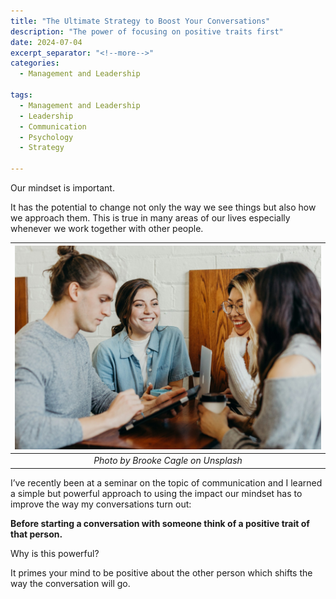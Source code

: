 ```yaml
---
title: "The Ultimate Strategy to Boost Your Conversations"
description: "The power of focusing on positive traits first"
date: 2024-07-04
excerpt_separator: "<!--more-->"
categories:
  - Management and Leadership

tags:
  - Management and Leadership
  - Leadership
  - Communication
  - Psychology
  - Strategy

---
```


Our mindset is important.

It has the potential to change not only the way we see things but also how we approach them. This is true in many areas of our lives especially whenever we work together with other people.

| ![image](/assets/images/brooke-cagle-team-conversation-unsplash.jpg) |
|:--:|
| *Photo by Brooke Cagle on Unsplash* |

I’ve recently been at a seminar on the topic of communication and I learned a simple but powerful approach to using the impact our mindset has to improve the way my conversations turn out:

**Before starting a conversation with someone think of a positive trait of that person.**

Why is this powerful?

It primes your mind to be positive about the other person which shifts the way the conversation will go.